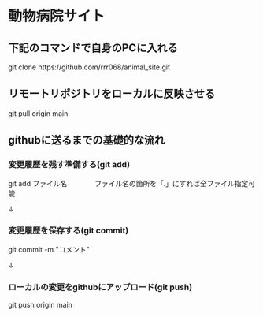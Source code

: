 <h1>動物病院サイト</h1>

<h2>下記のコマンドで自身のPCに入れる</h2>

<p>git clone https://github.com/rrr068/animal_site.git</p>


<h2>リモートリポジトリをローカルに反映させる</h2>

<p>git pull origin main</p>

<h2>githubに送るまでの基礎的な流れ</h2>




<h3>変更履歴を残す準備する(git add)</h3>
<p>git add ファイル名　　　　ファイル名の箇所を「.」にすれば全ファイル指定可能</p>
<p>↓</p>
<h3>変更履歴を保存する(git commit)</h3> 
<p>git commit -m "コメント"</p> 
<p>↓</p>
<h3>ローカルの変更をgithubにアップロード(git push)</h3>
<p>git push origin main</p>
